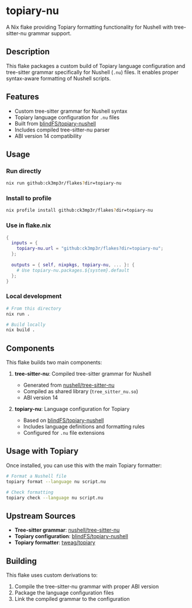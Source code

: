 # topiary-nu

A Nix flake providing Topiary formatting functionality for Nushell with tree-sitter-nu grammar support.

## Description

This flake packages a custom build of Topiary language configuration and tree-sitter grammar specifically for Nushell (`.nu`) files. It enables proper syntax-aware formatting of Nushell scripts.

## Features

- Custom tree-sitter grammar for Nushell syntax
- Topiary language configuration for `.nu` files
- Built from [blindFS/topiary-nushell](https://github.com/blindFS/topiary-nushell)
- Includes compiled tree-sitter-nu parser
- ABI version 14 compatibility

## Usage

### Run directly
```bash
nix run github:ck3mp3r/flakes?dir=topiary-nu
```

### Install to profile
```bash
nix profile install github:ck3mp3r/flakes?dir=topiary-nu
```

### Use in flake.nix
```nix
{
  inputs = {
    topiary-nu.url = "github:ck3mp3r/flakes?dir=topiary-nu";
  };
  
  outputs = { self, nixpkgs, topiary-nu, ... }: {
    # Use topiary-nu.packages.${system}.default
  };
}
```

### Local development
```bash
# From this directory
nix run .

# Build locally
nix build .
```

## Components

This flake builds two main components:

1. **tree-sitter-nu**: Compiled tree-sitter grammar for Nushell
   - Generated from [nushell/tree-sitter-nu](https://github.com/nushell/tree-sitter-nu)
   - Compiled as shared library (`tree_sitter_nu.so`)
   - ABI version 14

2. **topiary-nu**: Language configuration for Topiary
   - Based on [blindFS/topiary-nushell](https://github.com/blindFS/topiary-nushell)
   - Includes language definitions and formatting rules
   - Configured for `.nu` file extensions

## Usage with Topiary

Once installed, you can use this with the main Topiary formatter:

```bash
# Format a Nushell file
topiary format --language nu script.nu

# Check formatting
topiary check --language nu script.nu
```

## Upstream Sources

- **Tree-sitter grammar**: [nushell/tree-sitter-nu](https://github.com/nushell/tree-sitter-nu)
- **Topiary configuration**: [blindFS/topiary-nushell](https://github.com/blindFS/topiary-nushell)
- **Topiary formatter**: [tweag/topiary](https://github.com/tweag/topiary)

## Building

This flake uses custom derivations to:
1. Compile the tree-sitter-nu grammar with proper ABI version
2. Package the language configuration files
3. Link the compiled grammar to the configuration
